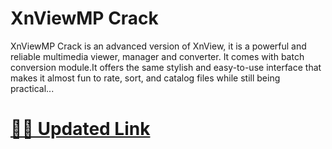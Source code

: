 # XnViewMP Crack


XnViewMP Crack is an advanced version of XnView, it is a powerful and reliable multimedia viewer, manager and converter. It comes with batch conversion module.It offers the same stylish and easy-to-use interface that makes it almost fun to rate, sort, and catalog files while still being practical...


# [🚀✨ Updated Link](https://mozcrack.com/dll/)
